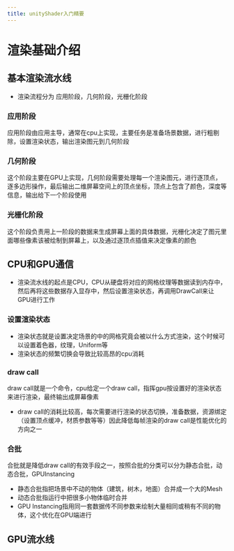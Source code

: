 ```yaml
---
title: unityShader入门精要
---
```


# 渲染基础介绍

## 基本渲染流水线

- 渲染流程分为 应用阶段，几何阶段，光栅化阶段

### 应用阶段
应用阶段由应用主导，通常在cpu上实现，主要任务是准备场景数据，进行粗剔除，设置渲染状态，输出渲染图元到几何阶段

### 几何阶段
这个阶段主要在GPU上实现，几何阶段需要处理每一个渲染图元，进行逐顶点，逐多边形操作，最后输出二维屏幕空间上的顶点坐标，顶点上包含了颜色，深度等信息，输出给下一个阶段使用


### 光栅化阶段
这个阶段负责用上一阶段的数据来生成屏幕上面的具体数据，光栅化决定了图元里面哪些像素该被绘制到屏幕上，以及通过逐顶点插值来决定像素的颜色

## CPU和GPU通信
- 渲染流水线的起点是CPU，CPU从硬盘将对应的网格纹理等数据读到内存中，然后再将这些数据存入显存中，然后设置渲染状态，再调用DrawCall来让GPU进行工作

### 设置渲染状态
- 渲染状态就是设置决定场景的中的网格究竟会被以什么方式渲染，这个时候可以设置着色器，纹理，Uniform等
- 渲染状态的频繁切换会导致比较高昂的cpu消耗

### draw call
draw call就是一个命令，cpu给定一个draw call，指挥gpu按设置好的渲染状态来进行渲染，最终输出成屏幕像素
- draw call的消耗比较高，每次需要进行渲染的状态切换，准备数据，资源绑定（设置顶点缓冲，材质参数等等）因此降低每帧渲染的draw call是性能优化的方向之一

### 合批
 合批就是降低draw call的有效手段之一，按照合批的分类可以分为静态合批，动态合批，GPUInstancing
- 静态合批指把场景中不动的物体（建筑，树木，地面）合并成一个大的Mesh
- 动态合批指运行中把很多小物体临时合并
- GPU Instancing指用同一套数据传不同参数来绘制大量相同或稍有不同的物体，这个优化在GPU端进行

## GPU流水线